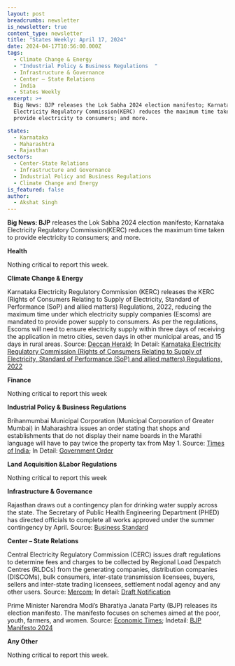 ```yaml
---
layout: post
breadcrumbs: newsletter
is_newsletter: true
content_type: newsletter
title: "States Weekly: April 17, 2024"
date: 2024-04-17T10:56:00.000Z
tags:
  - Climate Change & Energy
  - "Industrial Policy & Business Regulations  "
  - Infrastructure & Governance
  - Center – State Relations 
  - India
  - States Weekly
excerpt: >+
  Big News: BJP releases the Lok Sabha 2024 election manifesto; Karnataka
  Electricity Regulatory Commission(KERC) reduces the maximum time taken to
  provide electricity to consumers; and more.

states:
  - Karnataka
  - Maharashtra
  - Rajasthan
sectors:
  - Center-State Relations
  - Infrastructure and Governance
  - Industrial Policy and Business Regulations
  - Climate Change and Energy
is_featured: false
author:
  - Akshat Singh
---
```

**Big News: BJP** releases the Lok Sabha 2024 election manifesto; Karnataka Electricity Regulatory Commission(KERC) reduces the maximum time taken to provide electricity to consumers; and more.



**Health** 

Nothing critical to report this week.



**Climate Change & Energy**

Karnataka Electricity Regulatory Commission (KERC) releases the KERC (Rights of Consumers Relating to Supply of Electricity, Standard of Performance (SoP) and allied matters) Regulations, 2022, reducing the maximum time under which electricity supply companies (Escoms) are mandated to provide power supply to consumers. As per the regulations, Escoms will need to ensure electricity supply within three days of receiving the application in metro cities, seven days in other municipal areas, and 15 days in rural areas. Source: [Deccan Herald](https://www.deccanherald.com/india/karnataka/regulator-cuts-wait-for-new-electricity-connection-from-7-days-to-3-in-karnataka-2973375); In Detail: [Karnataka Electricity Regulatory Commission (Rights of Consumers Relating to Supply of Electricity, Standard of Performance (SoP) and allied matters) Regulations, 2022](https://kerc.karnataka.gov.in/uploads/media_to_upload1665989071.pdf)



**Finance**

Nothing critical to report this week



**Industrial Policy & Business Regulations**  

Brihanmumbai Municipal Corporation (Municipal Corporation of Greater Mumbai) in Maharashtra issues an order stating that shops and establishments that do not display their name boards in the Marathi language will have to pay twice the property tax from May 1. Source: [Times of India](https://timesofindia.indiatimes.com/city/mumbai/shops-without-marathi-board-to-pay-double-property-tax/articleshow/109150089.cms); In Detail: [Government Order](https://acrobat.adobe.com/id/urn:aaid:sc:VA6C2:b5cedf05-654f-4256-aca5-5f08b5df7233)



**Land Acquisition &Labor Regulations**  

Nothing critical to report this week



**Infrastructure & Governance**

Rajasthan draws out a contingency plan for drinking water supply across the state. The Secretary of Public Health Engineering Department (PHED) has directed officials to complete all works approved under the summer contingency by April. Source: [Business Standard](https://www.business-standard.com/india-news/rajasthan-government-preps-drinking-water-action-plan-for-summers-124041100602_1.html)



**Center – State Relations** 

Central Electricity Regulatory Commission (CERC) issues draft regulations to determine fees and charges to be collected by Regional Load Despatch Centres (RLDCs) from the generating companies, distribution companies (DISCOMs), bulk consumers, inter-state transmission licensees, buyers, sellers and inter-state trading licensees, settlement nodal agency and any other users. Source: [Mercom](https://www.mercomindia.com/cerc-draft-regulations-rldc-charges); In detail: [Draft Notification](https://cercind.gov.in/2024/draft_reg/Noti4.pdf)



Prime Minister Narendra Modi’s Bharatiya Janata Party (BJP) releases its election manifesto. The manifesto focuses on schemes aimed at the poor, youth, farmers, and women. Source: [Economic Times](https://economictimes.indiatimes.com/markets/stocks/news/bjps-election-manifesto-a-blueprint-for-economic-growth-over-40-stocks-to-be-on-investors-watchlist/articleshow/109304078.cms?from=mdr); Indetail: [BJP Manifesto 2024](https://www.bjp.org/files/inline-documents/Modi-Ki-Guarantee-Sankalp-Patra-English_0.pdf)



**Any Other**

Nothing critical to report this week.
